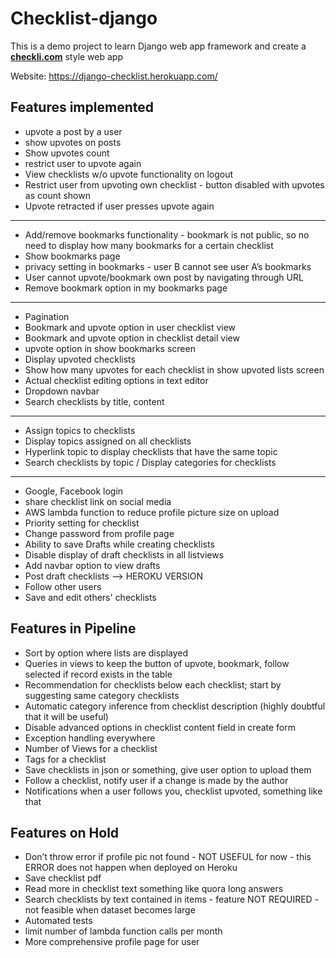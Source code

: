 # Checklist-django
This is a demo project to learn Django web app framework and create a [<strong>checkli.com</strong>](https://www.checkli.com/) style web app

Website: https://django-checklist.herokuapp.com/

## Features implemented
* upvote a post by a user
* show upvotes on posts
* Show upvotes count
* restrict user to upvote again
* View checklists w/o upvote functionality on logout
* Restrict user from upvoting own checklist - button disabled with upvotes as count shown
* Upvote retracted if user presses upvote again
------
* Add/remove bookmarks functionality - bookmark is not public, so no need to display how many bookmarks for a certain checklist
* Show bookmarks page
* privacy setting in bookmarks - user B cannot see user A’s bookmarks
* User cannot upvote/bookmark own post by navigating through URL
* Remove bookmark option in my bookmarks page 
------
* Pagination
* Bookmark and upvote option in user checklist view
* Bookmark and upvote option in checklist detail view
* upvote option in show bookmarks screen
* Display upvoted checklists
* Show how many upvotes for each checklist in show upvoted lists screen
* Actual checklist editing options in text editor
* Dropdown navbar
* Search checklists by title, content
------
* Assign topics to checklists
* Display topics assigned on all checklists
* Hyperlink topic to display checklists that have the same topic
* Search checklists by topic / Display categories for checklists 
------
* Google, Facebook login
* share checklist link on social media 
* AWS lambda function to reduce profile picture size on upload
* Priority setting for checklist
* Change password from profile page
* Ability to save Drafts while creating checklists
* Disable display of draft checklists in all listviews
* Add navbar option to view drafts
* Post draft checklists —> HEROKU VERSION
* Follow other users
* Save and edit others' checklists

## Features in Pipeline
* Sort by option where lists are displayed
* Queries in views to keep the button of upvote, bookmark, follow selected if record exists in the table
* Recommendation for checklists below each checklist; start by suggesting same category checklists
* Automatic category inference from checklist description (highly doubtful that it will be useful)
* Disable advanced options in checklist content field in create form
* Exception handling everywhere
* Number of Views for a checklist
* Tags for a checklist
* Save checklists in json or something, give user option to upload them
* Follow a checklist, notify user if a change is made by the author
* Notifications when a user follows you, checklist upvoted, something like that

## Features on Hold
* Don’t throw error if profile pic not found - NOT USEFUL for now - this ERROR does not happen when deployed on Heroku
* Save checklist pdf
* Read more in checklist text something like quora long answers
* Search checklists by text contained in items - feature NOT REQUIRED - not feasible when dataset becomes large
* Automated tests
* limit number of lambda function calls per month
* More comprehensive profile page for user
